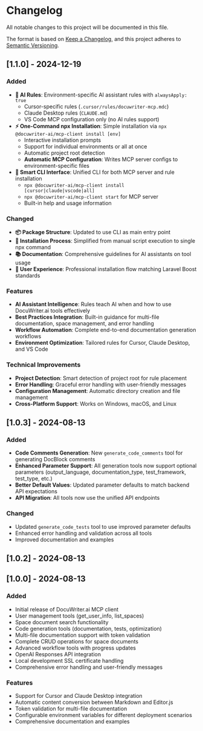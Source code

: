 # Changelog

All notable changes to this project will be documented in this file.

The format is based on [Keep a Changelog](https://keepachangelog.com/en/1.0.0/),
and this project adheres to [Semantic Versioning](https://semver.org/spec/v2.0.0.html).

## [1.1.0] - 2024-12-19

### Added
- **🚀 AI Rules**: Environment-specific AI assistant rules with `alwaysApply: true`
  - Cursor-specific rules (`.cursor/rules/docuwriter-mcp.mdc`)
  - Claude Desktop rules (`CLAUDE.md`)
  - VS Code MCP configuration only (no AI rules support)
- **⚡ One-Command npx Installation**: Simple installation via `npx @docuwriter-ai/mcp-client install [env]`
  - Interactive installation prompts
  - Support for individual environments or all at once
  - Automatic project root detection
  - **Automatic MCP Configuration**: Writes MCP server configs to environment-specific files
- **🎯 Smart CLI Interface**: Unified CLI for both MCP server and rule installation
  - `npx @docuwriter-ai/mcp-client install [cursor|claude|vscode|all]`
  - `npx @docuwriter-ai/mcp-client start` for MCP server
  - Built-in help and usage information

### Changed
- **📦 Package Structure**: Updated to use CLI as main entry point
- **🔧 Installation Process**: Simplified from manual script execution to single npx command
- **📚 Documentation**: Comprehensive guidelines for AI assistants on tool usage
- **🎨 User Experience**: Professional installation flow matching Laravel Boost standards

### Features
- **AI Assistant Intelligence**: Rules teach AI when and how to use DocuWriter.ai tools effectively
- **Best Practices Integration**: Built-in guidance for multi-file documentation, space management, and error handling
- **Workflow Automation**: Complete end-to-end documentation generation workflows
- **Environment Optimization**: Tailored rules for Cursor, Claude Desktop, and VS Code

### Technical Improvements
- **Project Detection**: Smart detection of project root for rule placement
- **Error Handling**: Graceful error handling with user-friendly messages
- **Configuration Management**: Automatic directory creation and file management
- **Cross-Platform Support**: Works on Windows, macOS, and Linux

## [1.0.3] - 2024-08-13

### Added
- **Code Comments Generation**: New `generate_code_comments` tool for generating DocBlock comments
- **Enhanced Parameter Support**: All generation tools now support optional parameters (output_language, documentation_type, test_framework, test_type, etc.)
- **Better Default Values**: Updated parameter defaults to match backend API expectations
- **API Migration**: All tools now use the unified API endpoints

### Changed
- Updated `generate_code_tests` tool to use improved parameter defaults
- Enhanced error handling and validation across all tools
- Improved documentation and examples

## [1.0.2] - 2024-08-13

## [1.0.0] - 2024-08-13

### Added
- Initial release of DocuWriter.ai MCP client
- User management tools (get_user_info, list_spaces)
- Space document search functionality
- Code generation tools (documentation, tests, optimization)
- Multi-file documentation support with token validation
- Complete CRUD operations for space documents
- Advanced workflow tools with progress updates
- OpenAI Responses API integration
- Local development SSL certificate handling
- Comprehensive error handling and user-friendly messages

### Features
- Support for Cursor and Claude Desktop integration
- Automatic content conversion between Markdown and Editor.js
- Token validation for multi-file documentation
- Configurable environment variables for different deployment scenarios
- Comprehensive documentation and examples
